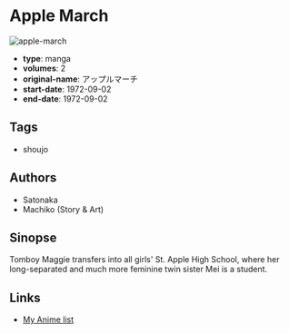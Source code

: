 # Apple March

![apple-march](https://cdn.myanimelist.net/images/manga/2/131641.jpg)

-   **type**: manga
-   **volumes**: 2
-   **original-name**: アップルマーチ
-   **start-date**: 1972-09-02
-   **end-date**: 1972-09-02

## Tags

-   shoujo

## Authors

-   Satonaka
-   Machiko (Story & Art)

## Sinopse

Tomboy Maggie transfers into all girls' St. Apple High School, where her long-separated and much more feminine twin sister Mei is a student.

## Links

-   [My Anime list](https://myanimelist.net/manga/76035/Apple_March)
